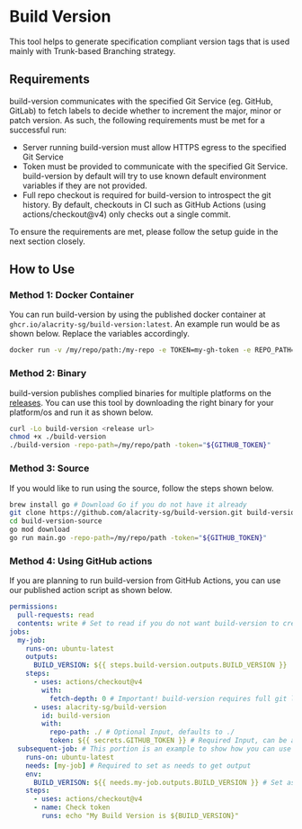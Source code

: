 # Build Version

This tool helps to generate specification compliant version tags that is used mainly with Trunk-based Branching strategy.

## Requirements
build-version communicates with the specified Git Service (eg. GitHub, GitLab) to fetch labels to decide whether to increment the major, minor or patch version. As such, the following requirements must be met for a successful run:
- Server running build-version must allow HTTPS egress to the specified Git Service
- Token must be provided to communicate with the specified Git Service. build-version by default will try to use known default environment variables if they are not provided.
- Full repo checkout is required for build-version to introspect the git history. By default, checkouts in CI such as GitHub Actions (using actions/checkout@v4) only checks out a single commit.

To ensure the requirements are met, please follow the setup guide in the next section closely.

## How to Use

### Method 1: Docker Container
You can run build-version by using the published docker container at `ghcr.io/alacrity-sg/build-version:latest`.
An example run would be as shown below. Replace the variables accordingly.

```bash
docker run -v /my/repo/path:/my-repo -e TOKEN=my-gh-token -e REPO_PATH=/my-repo ghcr.io/alacrity-sg/build-version:latest
```

### Method 2: Binary
build-version publishes complied binaries for multiple platforms on the [releases](https://github.com/alacrity-sg/build-version/releases). You can use this tool by downloading the right binary for your platform/os and run it as shown below.

```bash
curl -Lo build-version <release url>
chmod +x ./build-version
./build-version -repo-path=/my/repo/path -token="${GITHUB_TOKEN}"
```

### Method 3: Source
If you would like to run using the source, follow the steps shown below.
```bash
brew install go # Download Go if you do not have it already
git clone https://github.com/alacrity-sg/build-version.git build-version-source
cd build-version-source
go mod download
go run main.go -repo-path=/my/repo/path -token="${GITHUB_TOKEN}"
```

### Method 4: Using GitHub actions
If you are planning to run build-version from GitHub Actions, you can use our published action script as shown below.

```yaml
permissions:
  pull-requests: read
  contents: write # Set to read if you do not want build-version to create release/tags for you
jobs:
  my-job:
    runs-on: ubuntu-latest
    outputs:
      BUILD_VERSION: ${{ steps.build-version.outputs.BUILD_VERSION }}
    steps:
      - uses: actions/checkout@v4
        with:
          fetch-depth: 0 # Important! build-version requires full git log
      - uses: alacrity-sg/build-version
        id: build-version
        with:
          repo-path: ./ # Optional Input, defaults to ./
          token: ${{ secrets.GITHUB_TOKEN }} # Required Input, can be a PAT, actions token or installation token
  subsequent-job: # This portion is an example to show how you can use the generated version in subsequent jobs
    runs-on: ubuntu-latest
    needs: [my-job] # Required to set as needs to get output
    env:
      BUILD_VERISON: ${{ needs.my-job.outputs.BUILD_VERSION }} # Set as env for easier access
    steps:
      - uses: actions/checkout@v4
      - name: Check token
        runs: echo "My Build Version is ${BUILD_VERSION}"
